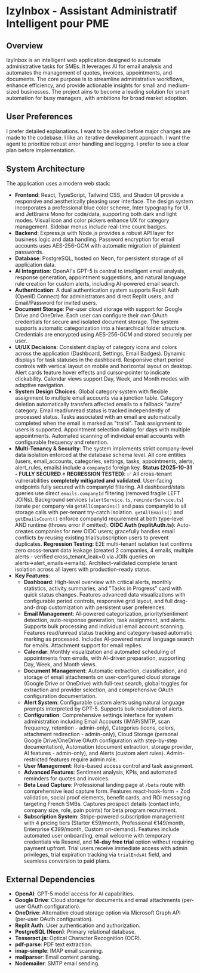 # IzyInbox - Assistant Administratif Intelligent pour PME

## Overview
IzyInbox is an intelligent web application designed to automate administrative tasks for SMEs. It leverages AI for email analysis and automates the management of quotes, invoices, appointments, and documents. The core purpose is to streamline administrative workflows, enhance efficiency, and provide actionable insights for small and medium-sized businesses. The project aims to become a leading solution for smart automation for busy managers, with ambitions for broad market adoption.

## User Preferences
I prefer detailed explanations.
I want to be asked before major changes are made to the codebase.
I like an iterative development approach.
I want the agent to prioritize robust error handling and logging.
I prefer to see a clear plan before implementation.

## System Architecture
The application uses a modern web stack:
- **Frontend**: React, TypeScript, Tailwind CSS, and Shadcn UI provide a responsive and aesthetically pleasing user interface. The design system incorporates a professional blue color scheme, Inter typography for UI, and JetBrains Mono for code/data, supporting both dark and light modes. Visual icon and color pickers enhance UX for category management. Sidebar menus include real-time count badges.
- **Backend**: Express.js with Node.js provides a robust API layer for business logic and data handling. Password encryption for email accounts uses AES-256-GCM with automatic migration of plaintext passwords.
- **Database**: PostgreSQL, hosted on Neon, for persistent storage of all application data.
- **AI Integration**: OpenAI's GPT-5 is central to intelligent email analysis, response generation, appointment suggestions, and natural language rule creation for custom alerts, including AI-powered email search.
- **Authentication**: A dual authentication system supports Replit Auth (OpenID Connect) for administrators and direct Replit users, and Email/Password for invited users.
- **Document Storage**: Per-user cloud storage with support for Google Drive and OneDrive. Each user can configure their own OAuth credentials for secure and isolated document storage. The system supports automatic categorization into a hierarchical folder structure. Credentials are encrypted using AES-256-GCM and stored securely per user.
- **UI/UX Decisions**: Consistent display of category icons and colors across the application (Dashboard, Settings, Email Badges). Dynamic displays for task statuses in the dashboard. Responsive chart period controls with vertical layout on mobile and horizontal layout on desktop. Alert cards feature hover effects and cursor-pointer to indicate clickability. Calendar views support Day, Week, and Month modes with adaptive navigation.
- **System Design Choices**: Global category system with flexible assignment to multiple email accounts via a junction table. Category deletion automatically transfers affected emails to a fallback "autre" category. Email read/unread status is tracked independently of processed status. Tasks associated with an email are automatically completed when the email is marked as "traité". Task assignment to users is supported. Appointment selection dialog for days with multiple appointments. Automated scanning of individual email accounts with configurable frequency and retention.
- **Multi-Tenancy & Security**: The system implements strict company-level data isolation enforced at the database schema level. All core entities (users, email_accounts, categories, settings, tasks, appointments, alerts, alert_rules, emails) include a `companyId` foreign key. **Status (2025-10-31 - FULLY SECURED + REGRESSION TESTED)**: ✅ All cross-tenant vulnerabilities **completely mitigated and validated**. User-facing endpoints fully secured with companyId filtering. All dashboard/stats queries use direct `emails.companyId` filtering (removed fragile LEFT JOINs). Background services (`alertService.ts`, `reminderService.ts`) iterate per company via `getAllCompanies()` and pass companyId to all storage calls with per-tenant try-catch isolation. `getAllEmails()` and `getEmailsCount()` enforce companyId requirement at both type-level AND runtime (throws error if omitted). **OIDC Auth (replitAuth.ts)**: Auto-creates companies for new OIDC users; gracefully handles email conflicts by reusing existing trial/subscription users to prevent duplicates. **Regression Testing**: E2E multi-tenant isolation test confirms zero cross-tenant data leakage (created 2 companies, 4 emails, multiple alerts - verified cross_tenant_leak=0 via JOIN queries on alerts→alert_emails→emails). Architect-validated complete tenant isolation across all layers with production-ready status.
- **Key Features**:
    - **Dashboard**: High-level overview with critical alerts, monthly statistics, activity summaries, and "Tasks in Progress" card with quick status changes. Features advanced data visualizations with configurable period controls, responsive grid layout, and full drag-and-drop customization with persistent user preferences.
    - **Email Management**: AI-powered categorization, priority/sentiment detection, auto-response generation, task assignment, and alerts. Supports bulk processing and individual email account scanning. Features read/unread status tracking and category-based automatic marking as processed. Includes AI-powered natural language search for emails. Attachment support for email replies.
    - **Calendar**: Monthly visualization and automated scheduling of appointments from emails, with AI-driven preparation, supporting Day, Week, and Month views.
    - **Document Management**: Automatic extraction, classification, and storage of email attachments on user-configured cloud storage (Google Drive or OneDrive) with full-text search, global toggles for extraction and provider selection, and comprehensive OAuth configuration documentation.
    - **Alert System**: Configurable custom alerts using natural language prompts interpreted by GPT-5. Supports bulk resolution of alerts.
    - **Configuration**: Comprehensive settings interface for system administration including Email Accounts (IMAP/SMTP, scan frequency, retention - admin-only), Categories (icons, colors, attachment redirection - admin-only), Cloud Storage (personal Google Drive/OneDrive OAuth configuration with step-by-step documentation), Automation (document extraction, storage provider, AI features - admin-only), and Alerts (custom alert rules). Admin-restricted features require admin role.
    - **User Management**: Role-based access control and task assignment.
    - **Advanced Features**: Sentiment analysis, KPIs, and automated reminders for quotes and invoices.
    - **Beta Lead Capture**: Professional landing page at `/beta` route with comprehensive lead capture form. Features react-hook-form + Zod validation, social proof elements, benefit cards, and ROI messaging targeting French SMBs. Captures prospect details (contact info, company size, role, pain points) for beta program recruitment.
    - **Subscription System**: Stripe-powered subscription management with 4 pricing tiers (Starter €59/month, Professional €149/month, Enterprise €399/month, Custom on-demand). Features include automated user onboarding, email welcome with temporary credentials via Resend, and **14-day free trial** option without requiring payment upfront. Trial users receive immediate access with admin privileges, trial expiration tracking via `trialEndsAt` field, and seamless conversion to paid plans.

## External Dependencies
- **OpenAI**: GPT-5 model access for AI capabilities.
- **Google Drive**: Cloud storage for documents and email attachments (per-user OAuth configuration).
- **OneDrive**: Alternative cloud storage option via Microsoft Graph API (per-user OAuth configuration).
- **Replit Auth**: User authentication and authorization.
- **PostgreSQL (Neon)**: Primary relational database.
- **Tesseract.js**: Optical Character Recognition (OCR).
- **pdf-parse**: PDF text extraction.
- **imap-simple**: IMAP email scanning.
- **mailparser**: Email content parsing.
- **Nodemailer**: SMTP email sending.